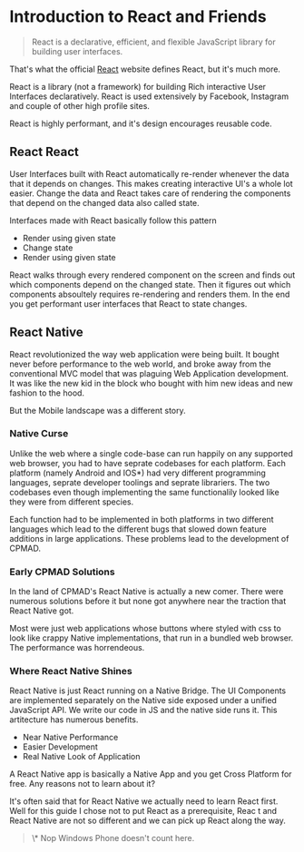 # Introduction to React and Friends

> React is a declarative, efficient, and flexible JavaScript library for building user interfaces.

That's what the official [React](https://reactjs.org/) website defines React, but it's much more.

React is a library \(not a framework\) for building Rich interactive User Interfaces declaratively. React is used extensively by Facebook, Instagram and couple of other high profile sites.

React is highly performant, and it's design encourages reusable code.

## React React

User Interfaces built with React automatically re-render whenever the data that it depends on changes. This makes creating interactive UI's a whole lot easier. Change the data and React takes care of rendering the components that depend on the changed data also called state.

Interfaces made with React basically follow this pattern

* Render using given state
* Change state
* Render using given state

React walks through every rendered component on  the screen and finds out which components depend on the changed state. Then it figures out which components absoultely requires re-rendering and renders them. In the end you get performant user interfaces that React to state changes.

## React Native

React revolutionized the way web application were being built. It bought never before performance to the web world, and broke away from the conventional MVC model that was plaguing Web Application development. It was like the new kid in the block who bought with him new ideas and new fashion to the hood. 

But the Mobile landscape was a different story. 

### Native Curse

Unlike the web where a single code-base can run happily on any supported web browser, you had to have seprate codebases for each platform. Each platform \(namely Android and IOS\*\) had very different programming languages,  seprate developer toolings and seprate librariers. The two codebases even though implementing the same functionalily looked like they were from different species. 

Each function had to be implemented in both platforms in two different languages which lead to the different bugs that slowed down feature additions in large applications. These problems lead to the development of CPMAD.

### Early CPMAD Solutions

In the land of CPMAD's React Native is actually a new comer. There were numerous solutions before it but none got anywhere near the traction that React Native got.

Most were just web applications whose buttons where styled with css to look like crappy Native implementations, that run in a bundled web browser. The performance was horrendeous.

### Where React Native Shines

React Native is just React running on a Native Bridge. The UI Components are implemented separately on the Native side exposed under a unified JavaScript API. We write our code in JS and the native side runs it. This artitecture has numerous benefits.

* Near Native Performance
* Easier Development
* Real Native Look of Application

A React Native app is basically a Native App and you get Cross Platform for free. Any reasons not to learn about it?

It's often said that for React Native we actually need to learn React first. Well for this guide I chose not to put React as a prerequisite, Reac t and React Native are not so different and we can pick up React along the way.



> \\*  Nop Windows  Phone doesn't count here.




